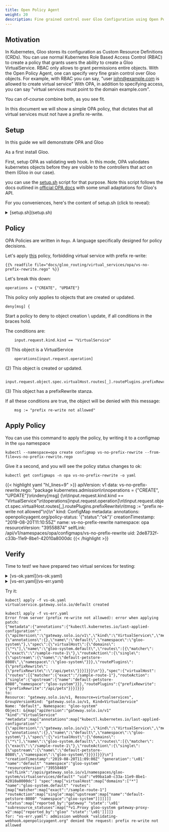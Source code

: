 ```yaml
---
title: Open Policy Agent
weight: 20
description: Fine grained control over Gloo Configuration using Open Policy Agent
---
```


## Motivation

In Kubernetes, Gloo stores its configuration as Custom Resource Definitions (CRDs). You can use
normal Kubernetes Role Based Access Control (RBAC) to create a policy that grants users the ability
to create a Gloo VirtualService. RBAC only allows to grant permissions entire objects.
With the Open Policy Agent, one can specify very fine grain control over Gloo objects.
For example, with RBAC you can say, "user john@example.com is allowed to create virtual service"
With OPA, in addition to specifying access,  you can say "virtual services must point to the domain example.com". 

You can of-course combine both, as you see fit.

In this document we will show a simple OPA policy, that dictates that all virtual services must not 
have a prefix re-write.

## Setup
In this guide we will demonstrate OPA and Gloo

As a first install Gloo.

First, setup OPA as validating web hook. In this mode, OPA valiodates kubernetes objects before
they are visible to the controllers that act on them (Gloo in our case).

you can use the [setup.sh](setup.sh) script for that purpose.
Note this script follows the docs outlined in [official OPA docs](https://www.openpolicyagent.org/docs/latest/kubernetes-admission-control/)
with some small adaptations for Gloo's API.

For you conveniences, here's the content of setup.sh (click to reveal):
<details><summary>[setup.sh](setup.sh)</summary>
```
{{% readfile file="docs/gloo_routing/virtual_services/opa/setup.sh" %}}
```
</details>

## Policy

OPA Policies are written in `Rego`. A language specifically designed for policy decisions.

Let's apply [this](vs-no-prefix-rewrite.rego) policy, forbidding virtual service with prefix re-write:

```
{{% readfile file="docs/gloo_routing/virtual_services/opa/vs-no-prefix-rewrite.rego" %}}
```

Let's break this down:
```
operations = {"CREATE", "UPDATE"}
```
This policy only applies to objects that are created or updated.

```
deny[msg] {
```
Start a policy to deny to object creation \ update, if all conditions in the braces hold.

The conditions are:
```
	input.request.kind.kind == "VirtualService"
```
(1) This object is a VirtualService

```
	operations[input.request.operation]
```
(2) This object is created or updated.

```
	input.request.object.spec.virtualHost.routes[_].routePlugins.prefixRewrite
```
(3) This object has a prefixRewrite stanza.

If all these conditions are true, the object will be denied with this message:
```
	msg := "prefix re-write not allowed"
```

## Apply Policy

You can use this command to apply the policy, by writing it to a configmap in the `opa` namespace
```shell
kubectl --namespace=opa create configmap vs-no-prefix-rewrite --from-file=vs-no-prefix-rewrite.rego
```

Give it a second, and you will see the policy status changes to ok:
```shell
kubectl get configmaps -n opa vs-no-prefix-rewrite -o yaml
```

{{< highlight yaml "hl_lines=9" >}}
apiVersion: v1
data:
  vs-no-prefix-rewrite.rego: "package kubernetes.admission\n\noperations = {\"CREATE\",
    \"UPDATE\"}\n\ndeny[msg] {\n\tinput.request.kind.kind == \"VirtualService\"\n\toperations[input.request.operation]\n\tinput.request.object.spec.virtualHost.routes[_].routePlugins.prefixRewrite\n\tmsg
    := \"prefix re-write not allowed\"\n}\n"
kind: ConfigMap
metadata:
  annotations:
    openpolicyagent.org/policy-status: '{"status":"ok"}'
  creationTimestamp: "2019-08-20T11:10:55Z"
  name: vs-no-prefix-rewrite
  namespace: opa
  resourceVersion: "39558874"
  selfLink: /api/v1/namespaces/opa/configmaps/vs-no-prefix-rewrite
  uid: 2de8732f-c33b-11e9-8be1-42010a8000dc
{{< /highlight >}}

## Verify

Time to test!
we have prepared two virtual services for testing:

<details><summary>[vs-ok.yaml](vs-ok.yaml)</summary>
```
{{% readfile file="docs/gloo_routing/virtual_services/opa/vs-ok.yaml" %}}
```
</details>
<details><summary>[vs-err.yaml](vs-err.yaml)</summary>
```
{{% readfile file="docs/gloo_routing/virtual_services/opa/vs-err.yaml" %}}
```
</details>

Try it:
```shell
kubectl apply -f vs-ok.yaml
virtualservice.gateway.solo.io/default created
```

```shell
kubectl apply -f vs-err.yaml
Error from server (prefix re-write not allowed): error when applying patch:
{"metadata":{"annotations":{"kubectl.kubernetes.io/last-applied-configuration":"{\"apiVersion\":\"gateway.solo.io/v1\",\"kind\":\"VirtualService\",\"metadata\":{\"annotations\":{},\"name\":\"default\",\"namespace\":\"gloo-system\"},\"spec\":{\"virtualHost\":{\"domains\":[\"*\"],\"name\":\"gloo-system.default\",\"routes\":[{\"matcher\":{\"exact\":\"/sample-route-1\"},\"routeAction\":{\"single\":{\"upstream\":{\"name\":\"default-petstore-8080\",\"namespace\":\"gloo-system\"}}},\"routePlugins\":{\"prefixRewrite\":{\"prefixRewrite\":\"/api/pets\"}}}]}}}\n"}},"spec":{"virtualHost":{"routes":[{"matcher":{"exact":"/sample-route-1"},"routeAction":{"single":{"upstream":{"name":"default-petstore-8080","namespace":"gloo-system"}}},"routePlugins":{"prefixRewrite":{"prefixRewrite":"/api/pets"}}}]}}}
to:
Resource: "gateway.solo.io/v1, Resource=virtualservices", GroupVersionKind: "gateway.solo.io/v1, Kind=VirtualService"
Name: "default", Namespace: "gloo-system"
Object: &{map["apiVersion":"gateway.solo.io/v1" "kind":"VirtualService" "metadata":map["annotations":map["kubectl.kubernetes.io/last-applied-configuration":"{\"apiVersion\":\"gateway.solo.io/v1\",\"kind\":\"VirtualService\",\"metadata\":{\"annotations\":{},\"name\":\"default\",\"namespace\":\"gloo-system\"},\"spec\":{\"virtualHost\":{\"domains\":[\"*\"],\"name\":\"gloo-system.default\",\"routes\":[{\"matcher\":{\"exact\":\"/sample-route-1\"},\"routeAction\":{\"single\":{\"upstream\":{\"name\":\"default-petstore-8080\",\"namespace\":\"gloo-system\"}}}}]}}}\n"] "creationTimestamp":"2019-08-20T11:09:00Z" "generation":'\x01' "name":"default" "namespace":"gloo-system" "resourceVersion":"39558469" "selfLink":"/apis/gateway.solo.io/v1/namespaces/gloo-system/virtualservices/default" "uid":"e99ba1a0-c33a-11e9-8be1-42010a8000dc"] "spec":map["virtualHost":map["domains":["*"] "name":"gloo-system.default" "routes":[map["matcher":map["exact":"/sample-route-1"] "routeAction":map["single":map["upstream":map["name":"default-petstore-8080" "namespace":"gloo-system"]]]]]]] "status":map["reported_by":"gateway" "state":'\x01' "subresource_statuses":map["*v1.Proxy gloo-system gateway-proxy-v2":map["reported_by":"gloo" "state":'\x01']]]]}
for: "vs-err.yaml": admission webhook "validating-webhook.openpolicyagent.org" denied the request: prefix re-write not allowed
```

